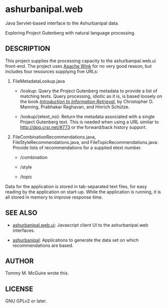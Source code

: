 # ashurbanipal.web
Java Servlet-based interface to the Ashurbanipal data.

Exploring Project Gutenberg with natural language processing.

## DESCRIPTION

This project supplies the processing capacity to the
ashurbanipal.web.ui front-end. The project uses [Apache
Wink](https://wink.apache.org/) for no very good reason, but includes
four resources supplying five URLs:

1. FileMetadataLookup.java

   * /lookup: Query the Project Gutenberg metadata to provide a list
     of matching texts. Query processing, idiotic as it is, is based
     loosely on the book [*Introduction to Information
     Retrieval*](http://www-nlp.stanford.edu/IR-book/), by Christopher
     D. Manning, Prabhakar Raghavan, and Hinrich Schütze.

   * /lookup/{etext_no}: Return the metadata associated with a single
     Project Gutenberg text. This is needed when using a URL similar
     to http://dpg.crsr.net/#773 or the forward/back history support.

2. FileCombinationRecommendations.java, FileStyleRecommendations.java,
   and FileTopicRecommendations.java: Provide lists of recommendations
   for a supplied etext number.

   * /combination

   * /style

   * /topic

Data for the application is stored in tab-separated text files, for
easy reading by the application on start-up. While the application is
running, it is all stored in memory to improve response time.

## SEE ALSO

* [ashurbanipal.web.ui](https://github.com/tmmcguire/ashurbanipal.web.ui): Javascript client UI to the ashurbanipal.web interfaces.

* [ashurbanipal](https://github.com/tmmcguire/ashurbanipal): Applications to generate the data set on which recommendations are based.

## AUTHOR

Tommy M. McGuire wrote this.

## LICENSE

GNU GPLv2 or later.
